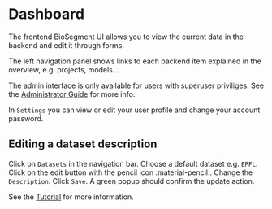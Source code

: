 # Dashboard

The frontend BioSegment UI allows you to view the current data in the backend and edit it through forms.

The left navigation panel shows links to each backend item explained in the overview, e.g. projects, models...

The admin interface is only available for users with superuser priviliges. See the [Administrator Guide](/admin-guide/setup) for more info.

In `Settings` you can view or edit your user profile and change your account password.

## Editing a dataset description

Click on `Datasets` in the navigation bar. Choose a default dataset e.g. `EPFL`. Click on the edit button with the pencil icon :material-pencil:. Change the `Description`. Click `Save`. A green popup should confirm the update action.

See the [Tutorial](/user-guide/tutorial) for more information.
